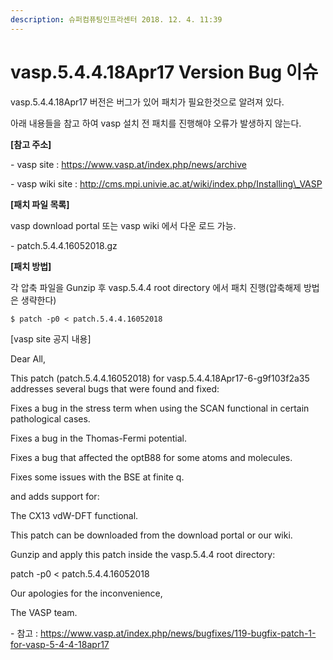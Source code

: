 ```yaml
---
description: 슈퍼컴퓨팅인프라센터 2018. 12. 4. 11:39
---
```


# vasp.5.4.4.18Apr17 Version Bug 이슈

vasp.5.4.4.18Apr17 버전은 버그가 있어 패치가 필요한것으로 알려져 있다.

아래 내용들을 참고 하여 vasp 설치 전 패치를 진행해야 오류가 발생하지 않는다.

&#x20;

**\[참고 주소]**

\- vasp site : https://www.vasp.at/index.php/news/archive

\- vasp wiki site : http://cms.mpi.univie.ac.at/wiki/index.php/Installing\_VASP

&#x20;

**\[패치 파일 목록]**

vasp download portal 또는 vasp wiki 에서 다운 로드 가능.

\- patch.5.4.4.16052018.gz

&#x20;

**\[패치 방법]**

각 압축 파일을 Gunzip 후 vasp.5.4.4 root directory 에서 패치 진행(압축해제 방법은 생략한다)

```
$ patch -p0 < patch.5.4.4.16052018
```



\[vasp site 공지 내용]&#x20;



Dear All,



This patch (patch.5.4.4.16052018) for vasp.5.4.4.18Apr17-6-g9f103f2a35 addresses several bugs that were found and fixed:



Fixes a bug in the stress term when using the SCAN functional in certain pathological cases.

Fixes a bug in the Thomas-Fermi potential.

Fixes a bug that affected the optB88 for some atoms and molecules.

Fixes some issues with the BSE at finite q.

and adds support for:



The CX13 vdW-DFT functional.

This patch can be downloaded from the download portal or our wiki.



Gunzip and apply this patch inside the vasp.5.4.4 root directory:



patch -p0 < patch.5.4.4.16052018



Our apologies for the inconvenience,



The VASP team.



\- 참고 : https://www.vasp.at/index.php/news/bugfixes/119-bugfix-patch-1-for-vasp-5-4-4-18apr17
